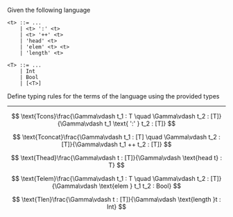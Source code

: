 Given the following language

```ebnf
<t> ::= ...
    | <t> ':' <t>
    | <t> '++' <t>
    | 'head' <t>
    | 'elem' <t> <t>
    | 'length' <t>

<T> ::= ...
    | Int
    | Bool
    | [<T>]
```

Define typing rules for the terms of the language using the provided types

---

$$
\text{Tcons}\frac{\Gamma\vdash t_1 : T \quad \Gamma\vdash t_2 : [T]}{\Gamma\vdash t_1 \text{ ':' } t_2 : [T]}
$$

$$
\text{Tconcat}\frac{\Gamma\vdash t_1 : [T] \quad \Gamma\vdash t_2 : [T]}{\Gamma\vdash t_1 ++ t_2 : [T]}
$$

$$
\text{Thead}\frac{\Gamma\vdash t : [T]}{\Gamma\vdash \text{head t} : T}
$$

$$
\text{Telem}\frac{\Gamma\vdash t_1 : T \quad \Gamma\vdash t_2 : [T]}{\Gamma\vdash \text{elem } t_1 t_2 : Bool}
$$

$$
\text{Tlen}\frac{\Gamma\vdash t : [T]}{\Gamma\vdash \text{length }t : Int}
$$
